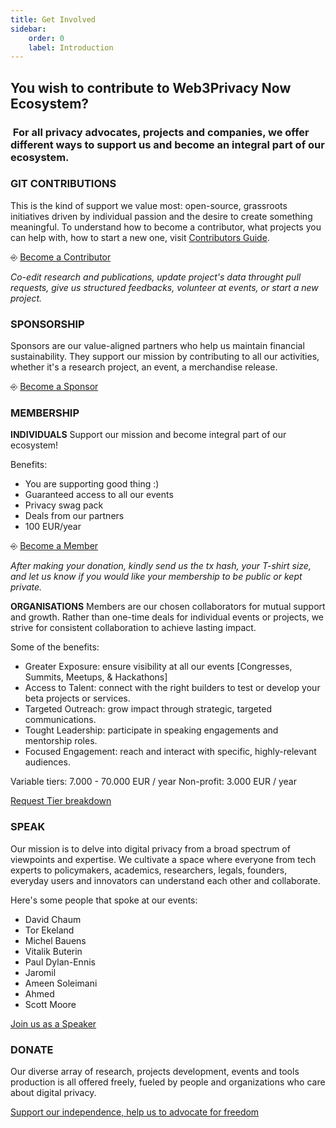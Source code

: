 ```yaml
---
title: Get Involved
sidebar:
    order: 0
    label: Introduction
---
```



## You wish to contribute to Web3Privacy Now Ecosystem? 
###  For all privacy advocates, projects and companies, we offer different ways to support us and become an integral part of our ecosystem.

### GIT CONTRIBUTIONS
This is the kind of support we value most: open-source, grassroots initiatives driven by individual passion and the desire to create something meaningful. 
To understand how to become a contributor, what projects you can help with, how to start a new one, visit [Contributors Guide](/contributors/index).

⎆ [Become a Contributor](https://docs.web3privacy.info/contributors/)

_Co-edit research and publications, update project's data throught pull requests, give us structured feedbacks, volunteer at events, or start a new project._

### SPONSORSHIP
Sponsors are our value-aligned partners who help us maintain financial sustainability. They support our mission by contributing to all our activities, whether it's a research project, an event, a merchandise release.

⎆ [Become a Sponsor](mailto:web3privacynow@protonmail.com)

### MEMBERSHIP

**INDIVIDUALS**
Support our mission and become integral part of our ecosystem!

Benefits:
- You are supporting good thing :)
- Guaranteed access to all our events
- Privacy swag pack
- Deals from our partners
- 100 EUR/year

⎆ [Become a Member](https://docs.web3privacy.info/donate/)

_After making your donation, kindly send us the tx hash, your T-shirt size, and let us know if you would like your membership to be public or kept private._

**ORGANISATIONS**
Members are our chosen collaborators for mutual support and growth. Rather than one-time deals for individual events or projects, we strive for consistent collaboration to achieve lasting impact.

Some of the benefits:

- Greater Exposure: ensure visibility at all our events [Congresses, Summits, Meetups, & Hackathons]
- Access to Talent: connect with the right builders to test or develop your beta projects or services.
- Targeted Outreach: grow impact through strategic, targeted communications.
- Tought Leadership: participate in speaking engagements and mentorship roles.
- Focused Engagement: reach and interact with specific, highly-relevant audiences.

Variable tiers: 7.000 - 70.000 EUR / year
Non-profit: 3.000 EUR / year

[Request Tier breakdown](mailto:web3privacynow@protonmail.com)

### SPEAK
Our mission is to delve into digital privacy from a broad spectrum of viewpoints and expertise. We cultivate a space where everyone from tech experts to policymakers, academics, researchers, legals, founders, everyday users and innovators can understand each other and collaborate.

Here's some people that spoke at our events:

- David Chaum
- Tor Ekeland 
- Michel Bauens
- Vitalik Buterin
- Paul Dylan-Ennis
- Jaromil
- Ameen Soleimani
- Ahmed
- Scott Moore

[Join us as a Speaker](https://tally.so/r/nrOzXl)

### DONATE
Our diverse array of research, projects development, events and tools production is all offered freely, fueled by people and organizations who care about digital privacy.

[Support our independence, help us to advocate for freedom](https://docs.web3privacy.info/donate/)


